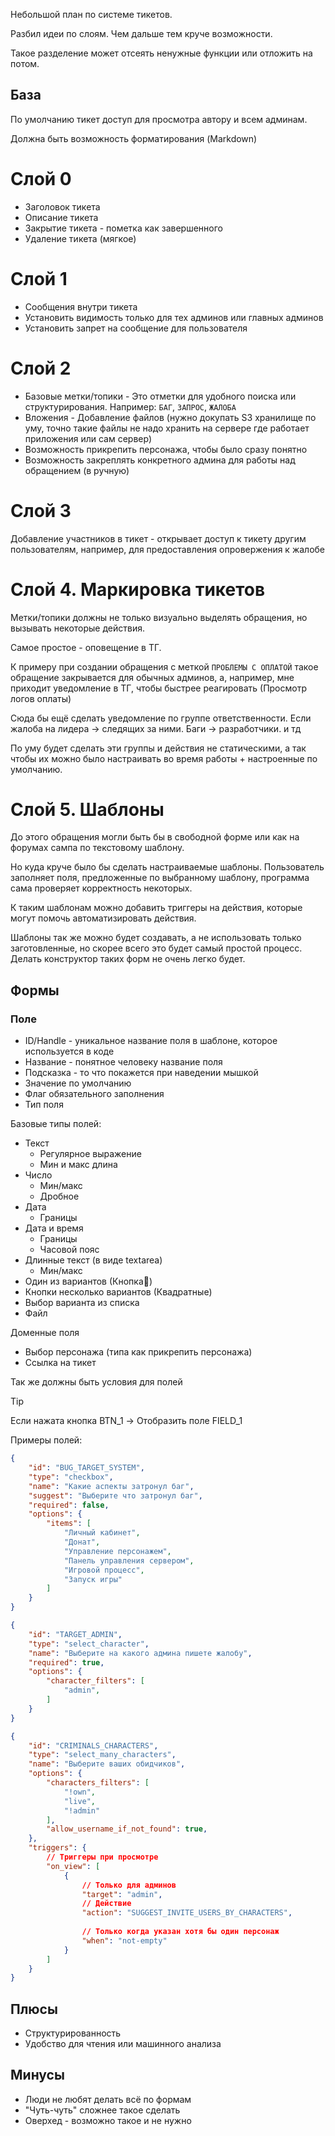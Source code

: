 Небольшой план по системе тикетов.

Разбил идеи по слоям. Чем дальше тем круче возможности.

Такое разделение может отсеять  ненужные функции или отложить на потом.

## База
По умолчанию тикет доступ для просмотра автору и всем админам.

Должна быть возможность форматирования (Markdown)

# Слой 0
- Заголовок тикета
- Описание тикета
- Закрытие тикета - пометка как завершенного
- Удаление тикета (мягкое) 
# Слой 1
- Сообщения внутри тикета
- Установить видимость только для тех админов или главных админов
- Установить запрет на сообщение для пользователя

# Слой 2
- Базовые метки/топики - Это отметки для удобного поиска или структурирования. 
  Например: `БАГ`, `ЗАПРОС`, `ЖАЛОБА`
- Вложения - Добавление файлов (нужно докупать S3 хранилище по уму, точно такие файлы не надо хранить на сервере где работает приложения или сам сервер)
- Возможность прикрепить персонажа, чтобы было сразу понятно
- Возможность закреплять конкретного админа для работы над обращением (в ручную)

# Слой 3
Добавление участников в тикет - открывает доступ к тикету другим пользователям, например, для предоставления опровержения к жалобе

# Слой 4. Маркировка тикетов
Метки/топики должны не только визуально выделять обращения, но вызывать некоторые действия.

Самое простое - оповещение в ТГ.

К примеру при создании обращения с меткой `ПРОБЛЕМЫ С ОПЛАТОЙ` такое обращение закрывается для обычных админов, а, например, мне приходит уведомление в ТГ, чтобы быстрее реагировать (Просмотр логов оплаты)

Сюда бы ещё сделать уведомление по группе ответственности. Если жалоба на лидера -> следящих за ними. Баги -> разработчики. и тд

По уму будет сделать эти группы и действия не статическими, а так чтобы их можно было настраивать во время работы + настроенные по умолчанию.

# Слой 5. Шаблоны
До этого обращения могли быть бы в свободной форме или как на форумах сампа по текстовому шаблону.

Но куда круче было бы сделать настраиваемые шаблоны.
Пользователь заполняет поля, предложенные по выбранному шаблону, программа сама проверяет корректность некоторых.

К таким шаблонам можно добавить триггеры на действия, которые могут помочь автоматизировать действия.

Шаблоны так же можно будет создавать, а не использовать только заготовленные, но скорее всего это будет самый простой процесс. Делать конструктор таких форм не очень легко будет.

## Формы

### Поле
- ID/Handle - уникальное название поля в шаблоне, которое используется в коде 
- Название - понятное человеку название поля
- Подсказка - то что покажется при наведении мышкой
- Значение по умолчанию
- Флаг обязательного заполнения
- Тип поля

Базовые типы полей:
- Текст
	- Регулярное выражение
	- Мин и макс длина
- Число
	- Мин/макс
	- Дробное
- Дата
	- Границы
- Дата и время
	- Границы
	- Часовой пояс
- Длинные текст (в виде textarea)
	- Мин/макс
- Один из вариантов (Кнопка🔘)
- Кнопки несколько вариантов (Квадратные)
- Выбор варианта из списка
- Файл

Доменные поля
- Выбор персонажа (типа как прикрепить персонажа)
- Ссылка на тикет

Так же должны быть условия для полей

> [!TIP]
> 
> Если нажата кнопка BTN_1 -> Отобразить поле FIELD_1

Примеры полей:
```json
{
	"id": "BUG_TARGET_SYSTEM",
	"type": "checkbox",
	"name": "Какие аспекты затронул баг",
	"suggest": "Выберите что затронул баг",
	"required": false,
	"options": {
		"items": [
			"Личный кабинет",
			"Донат",
			"Управление персонажем",
			"Панель управления сервером",
			"Игровой процесс",
			"Запуск игры"
		]
	}
}
```

```json
{
	"id": "TARGET_ADMIN",
	"type": "select_character",
	"name": "Выберите на какого админа пишете жалобу",
	"required": true,
	"options": {
		"character_filters": [
			"admin",
		]
	}
}
```

```json
{
	"id": "CRIMINALS_CHARACTERS",
	"type": "select_many_characters",
	"name": "Выберите ваших обидчиков",
	"options": {
		"characters_filters": [
			"!own",
			"live",
			"!admin"
		],
		"allow_username_if_not_found": true,
	},
	"triggers": {
		// Триггеры при просмотре
		"on_view": [
			{
				// Только для админов
				"target": "admin",
				// Действие
				"action": "SUGGEST_INVITE_USERS_BY_CHARACTERS",
				
				// Только когда указан хотя бы один персонаж
				"when": "not-empty"
			}
		]
	}
}
```
## Плюсы
- Структурированность
- Удобство для чтения или машинного анализа
## Минусы
- Люди не любят делать всё по формам
- "Чуть-чуть" сложнее такое сделать
- Оверхед - возможно такое и не нужно

